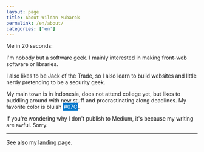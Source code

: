 ```yaml
---
layout: page
title: About Wildan Mubarok
permalink: /en/about/
categories: ['en']
---
```


Me in 20 seconds:

I'm nobody but a software geek. I mainly interested in making front-web software or libraries.

I also likes to be Jack of the Trade, so I also learn to build websites and little nerdy pretending to be a security geek.

My main town is in Indonesia, does not attend college yet, but likes to puddling around with new stuff and procrastinating along deadlines. My favorite color is bluish <span style="color: white; background-color: #07c; padding: 2px">#07C</span>.

If you're wondering why I don't publish to Medium, it's because my writing are awful. Sorry.

***

See also my [landing page](https://wellosoft.net/).